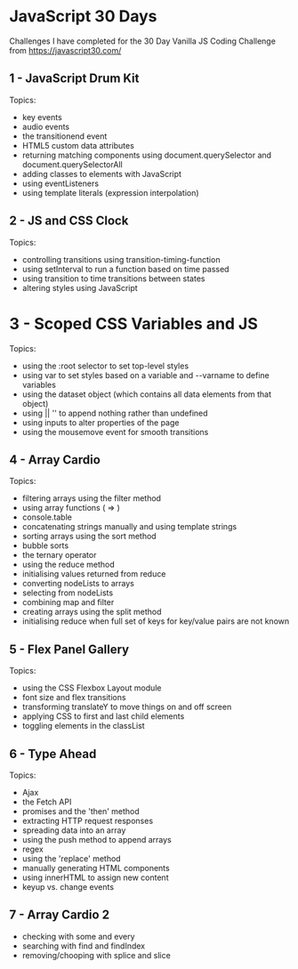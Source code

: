 # JavaScript 30 Days

Challenges I have completed for the 30 Day Vanilla JS Coding Challenge from https://javascript30.com/

## 1 - JavaScript Drum Kit

Topics: 

* key events
* audio events
* the transitionend event
* HTML5 custom data attributes
* returning matching components using document.querySelector and document.querySelectorAll
* adding classes to elements with JavaScript
* using eventListeners
* using template literals (expression interpolation)

## 2 - JS and CSS Clock

Topics: 

* controlling transitions using transition-timing-function
* using setInterval to run a function based on time passed
* using transition to time transitions between states
* altering styles using JavaScript

# 3 - Scoped CSS Variables and JS

Topics:

* using the :root selector to set top-level styles
* using var to set styles based on a variable and --varname to define variables
* using the dataset object (which contains all data elements from that object)
* using || '' to append nothing rather than undefined
* using inputs to alter properties of the page
* using the mousemove event for smooth transitions

## 4 - Array Cardio

Topics:

* filtering arrays using the filter method
* using array functions ( => )
* console.table
* concatenating strings manually and using template strings
* sorting arrays using the sort method
* bubble sorts
* the ternary operator
* using the reduce method
* initialising values returned from reduce
* converting nodeLists to arrays
* selecting from nodeLists
* combining map and filter
* creating arrays using the split method
* initialising reduce when full set of keys for key/value pairs are not known

## 5 - Flex Panel Gallery

Topics: 

* using the CSS Flexbox Layout module
* font size and flex transitions
* transforming translateY to move things on and off screen
* applying CSS to first and last child elements
* toggling elements in the classList

## 6 - Type Ahead

Topics:

* Ajax
* the Fetch API
* promises and the 'then' method
* extracting HTTP request responses
* spreading data into an array
* using the push method to append arrays
* regex
* using the 'replace' method
* manually generating HTML components
* using innerHTML to assign new content
* keyup vs. change events

## 7 - Array Cardio 2

* checking with some and every
* searching with find and findIndex
* removing/chooping with splice and slice




